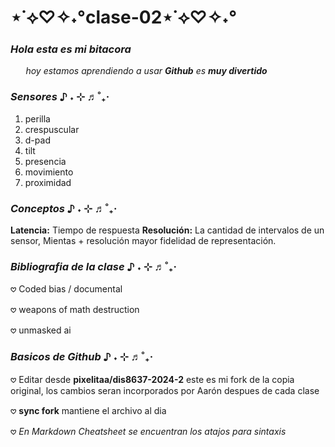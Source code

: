 # ⋆˙⟡♡✧˖°clase-02⋆˙⟡♡✧˖°

### _Hola esta es mi bitacora_
⠀⠀
_hoy estamos aprendiendo a usar **Github** es **muy divertido**_

### _Sensores_ ♪ ˖ ⊹ ♬˚₊‧

1. perilla
2. crespuscular
3. d-pad
4. tilt
5. presencia
6. movimiento
7. proximidad

### _Conceptos_ ♪ ˖ ⊹ ♬˚₊‧

**Latencia:** Tiempo de respuesta
**Resolución:** La cantidad de intervalos de un sensor, Mientas + resolución mayor fidelidad de representación.

### _Bibliografia de la clase_ ♪ ˖ ⊹ ♬˚₊‧

𖹭 Coded bias / documental

𖹭 weapons of math destruction

𖹭 unmasked ai


### **_Basicos de Github_** ♪ ˖ ⊹ ♬˚₊‧

𖹭 Editar desde **pixelitaa/dis8637-2024-2** este es mi fork de la copia original, los cambios seran incorporados por Aarón despues de cada clase

𖹭 **sync fork** mantiene el archivo al dia

𖹭 _En Markdown Cheatsheet se encuentran los atajos para sintaxis_

